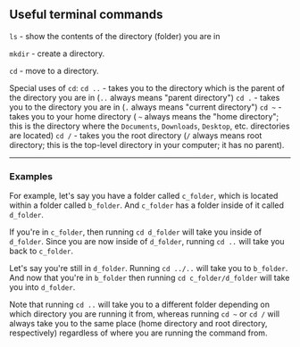 ## Useful terminal commands

`ls` - show the contents of the directory (folder) you are in

`mkdir` - create a directory.

`cd` - move to a directory.

Special uses of `cd`:
`cd ..` - takes you to the directory which is the parent of the directory you are in (`..` always means "parent directory")
`cd .` - takes you to the directory you are in (`.` always means "current directory")
`cd ~` - takes you to your home directory ( `~` always means the "home directory"; this is the directory where the `Documents`, `Downloads`, `Desktop`, etc. directories are located)
`cd /` - takes you the root directory (`/` always means root directory; this is the top-level directory in your computer; it has no parent).


------------

### Examples
For example, let's say you have a folder called `c_folder`, which is located within a folder called `b_folder`. And `c_folder` has a folder inside of it called `d_folder`.

If you're in `c_folder`, then running `cd d_folder` will take you inside of `d_folder`. Since you are now inside of `d_folder`, running `cd ..` will take you back to `c_folder`.

Let's say you're still in `d_folder`. Running `cd ../..` will take you to `b_folder`. And now that you're in `b_folder` then running `cd c_folder/d_folder` will take you into `d_folder`. 

Note that running `cd ..` will take you to a different folder depending on which directory you are running it from, whereas running `cd ~` or `cd /` will always take you to the same place (home directory and root directory, respectively) regardless of where you are running the command from.